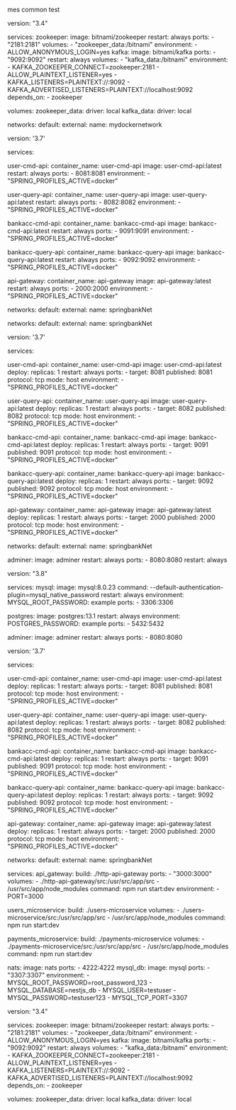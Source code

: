 <!-- Code -->

<!-- Mes1 -->
<!-- 2 -->






mes
common
test


<!--  -->

version: "3.4"

services:
  zookeeper:
    image: bitnami/zookeeper
    restart: always
    ports:
      - "2181:2181"
    volumes:
      - "zookeeper_data:/bitnami"
    environment:
      - ALLOW_ANONYMOUS_LOGIN=yes
  kafka:
    image: bitnami/kafka
    ports:
      - "9092:9092"
    restart: always
    volumes:
      - "kafka_data:/bitnami"
    environment:
      - KAFKA_ZOOKEEPER_CONNECT=zookeeper:2181
      - ALLOW_PLAINTEXT_LISTENER=yes
      - KAFKA_LISTENERS=PLAINTEXT://:9092
      - KAFKA_ADVERTISED_LISTENERS=PLAINTEXT://localhost:9092
    depends_on:
      - zookeeper

volumes:
  zookeeper_data:
    driver: local
  kafka_data:
    driver: local
   
networks:
  default:
    external:
      name: mydockernetwork

<!--  -->

version: '3.7'

services:

  user-cmd-api:
    container_name: user-cmd-api
    image: user-cmd-api:latest
    restart: always
    ports:
      - 8081:8081
    environment:
      - "SPRING_PROFILES_ACTIVE=docker"
      
  user-query-api:
    container_name: user-query-api
    image: user-query-api:latest
    restart: always
    ports:
      - 8082:8082
    environment:
      - "SPRING_PROFILES_ACTIVE=docker"
      
  bankacc-cmd-api:
    container_name: bankacc-cmd-api
    image: bankacc-cmd-api:latest
    restart: always
    ports:
      - 9091:9091
    environment:
      - "SPRING_PROFILES_ACTIVE=docker"
      
  bankacc-query-api:
    container_name: bankacc-query-api
    image: bankacc-query-api:latest
    restart: always
    ports:
      - 9092:9092
    environment:
      - "SPRING_PROFILES_ACTIVE=docker"
      
  api-gateway:
    container_name: api-gateway
    image: api-gateway:latest
    restart: always
    ports:
      - 2000:2000
    environment:
      - "SPRING_PROFILES_ACTIVE=docker"
      
networks:
  default:
    external:
      name: springbankNet
<!--  -->

networks:
  default:
    external:
      name: springbankNet

<!-- ?? -->


version: '3.7'

services:

  user-cmd-api:
    container_name: user-cmd-api
    image: user-cmd-api:latest
    deploy:
      replicas: 1
    restart: always
    ports:
      - target: 8081
        published: 8081
        protocol: tcp
        mode: host
    environment:
      - "SPRING_PROFILES_ACTIVE=docker"
      
  user-query-api:
    container_name: user-query-api
    image: user-query-api:latest
    deploy:
      replicas: 1
    restart: always
    ports:
      - target: 8082
        published: 8082
        protocol: tcp
        mode: host
    environment:
      - "SPRING_PROFILES_ACTIVE=docker"
      
  bankacc-cmd-api:
    container_name: bankacc-cmd-api
    image: bankacc-cmd-api:latest
    deploy:
      replicas: 1
    restart: always
    ports:
      - target: 9091
        published: 9091
        protocol: tcp
        mode: host
    environment:
      - "SPRING_PROFILES_ACTIVE=docker"
      
  bankacc-query-api:
    container_name: bankacc-query-api
    image: bankacc-query-api:latest
    deploy:
      replicas: 1
    restart: always
    ports:
      - target: 9092
        published: 9092
        protocol: tcp
        mode: host
    environment:
      - "SPRING_PROFILES_ACTIVE=docker"
      
  api-gateway:
    container_name: api-gateway
    image: api-gateway:latest
    deploy:
      replicas: 1
    restart: always
    ports:
      - target: 2000
        published: 2000
        protocol: tcp
        mode: host
    environment:
      - "SPRING_PROFILES_ACTIVE=docker"
      
networks:
  default:
    external:
      name: springbankNet
<!--  -->



  adminer:
    image: adminer
    restart: always
    ports:
      - 8080:8080
    restart: always
<!-- version: '3.7' -->
version: "3.8"

services:
  mysql:
    image: mysql:8.0.23
    command: --default-authentication-plugin=mysql_native_password
    restart: always
    environment:
      MYSQL_ROOT_PASSWORD: example
    ports:
      - 3306:3306

  postgres:
    image: postgres:13.1
    restart: always
    environment:
      POSTGRES_PASSWORD: example
    ports:
      - 5432:5432

  adminer:
    image: adminer
    restart: always
    ports:
      - 8080:8080
<!--  -->
version: '3.7'

services:

  user-cmd-api:
    container_name: user-cmd-api
    image: user-cmd-api:latest
    deploy:
      replicas: 1
    restart: always
    ports:
      - target: 8081
        published: 8081
        protocol: tcp
        mode: host
    environment:
      - "SPRING_PROFILES_ACTIVE=docker"
      
  user-query-api:
    container_name: user-query-api
    image: user-query-api:latest
    deploy:
      replicas: 1
    restart: always
    ports:
      - target: 8082
        published: 8082
        protocol: tcp
        mode: host
    environment:
      - "SPRING_PROFILES_ACTIVE=docker"
      
  bankacc-cmd-api:
    container_name: bankacc-cmd-api
    image: bankacc-cmd-api:latest
    deploy:
      replicas: 1
    restart: always
    ports:
      - target: 9091
        published: 9091
        protocol: tcp
        mode: host
    environment:
      - "SPRING_PROFILES_ACTIVE=docker"
      
  bankacc-query-api:
    container_name: bankacc-query-api
    image: bankacc-query-api:latest
    deploy:
      replicas: 1
    restart: always
    ports:
      - target: 9092
        published: 9092
        protocol: tcp
        mode: host
    environment:
      - "SPRING_PROFILES_ACTIVE=docker"
      
  api-gateway:
    container_name: api-gateway
    image: api-gateway:latest
    deploy:
      replicas: 1
    restart: always
    ports:
      - target: 2000
        published: 2000
        protocol: tcp
        mode: host
    environment:
      - "SPRING_PROFILES_ACTIVE=docker"
      
networks:
  default:
    external:
      name: springbankNet
<!--  -->
services:
  api_gateway:
    build: ./http-api-gateway
    ports:
      - "3000:3000"
    volumes:
      - ./http-api-gateway/src:/usr/src/app/src
      - /usr/src/app/node_modules
    command: npm run start:dev
    environment:
      - PORT=3000





  users_microservice:
    build: ./users-microservice
    volumes:
      - ./users-microservice/src:/usr/src/app/src
      - /usr/src/app/node_modules
    command: npm run start:dev






  payments_microservice:
    build: ./payments-microservice
    volumes:
      - ./payments-microservice/src:/usr/src/app/src
      - /usr/src/app/node_modules
    command: npm run start:dev




    
  nats:
    image: nats
    ports:
      - 4222:4222
  mysql_db:
    image: mysql
    ports:
      - "3307:3307"
    environment:
      - MYSQL_ROOT_PASSWORD=root_password_123
      - MYSQL_DATABASE=nestjs_db
      - MYSQL_USER=testuser
      - MYSQL_PASSWORD=testuser123
      - MYSQL_TCP_PORT=3307
<!--  -->


version: "3.4"

services:
  zookeeper:
    image: bitnami/zookeeper
    restart: always
    ports:
      - "2181:2181"
    volumes:
      - "zookeeper_data:/bitnami"
    environment:
      - ALLOW_ANONYMOUS_LOGIN=yes
  kafka:
    image: bitnami/kafka
    ports:
      - "9092:9092"
    restart: always
    volumes:
      - "kafka_data:/bitnami"
    environment:
      - KAFKA_ZOOKEEPER_CONNECT=zookeeper:2181
      - ALLOW_PLAINTEXT_LISTENER=yes
      - KAFKA_LISTENERS=PLAINTEXT://:9092
      - KAFKA_ADVERTISED_LISTENERS=PLAINTEXT://localhost:9092
    depends_on:
      - zookeeper

volumes:
  zookeeper_data:
    driver: local
  kafka_data:
    driver: local
